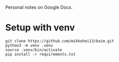 

Personal notes on Google Docs.

# Setup with venv

    git clone https://github.com/mikkohei13/baim.git
    python3 -m venv .venv
    source .venv/bin/activate
    pip install -r requirements.txt

